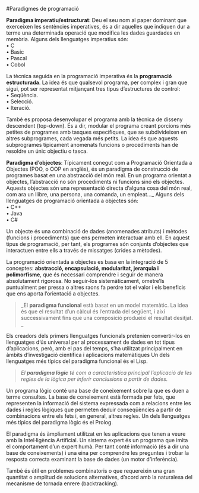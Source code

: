 #Paradigmes de programació

**Paradigma imperatiu/estructurat**: Deu el seu nom al paper dominant que exerceixen les sentències imperatives, és a dir aquelles que indiquen dur a terme una determinada operació que modifica les dades guardades en memòria.
Alguns dels llenguatges imperatius són:<br>
• C<br>
• Basic<br>
• Pascal<br>
• Cobol<br>

La tècnica seguida en la programació imperativa és la **programació estructurada**. La idea és que qualsevol programa, per complex i gran que sigui, pot ser representat mitjançant tres tipus d’estructures de control:<br> 
• Seqüència.<br>
• Selecció.<br>
• Iteració.<br>

També es proposa desenvolupar el programa amb la tècnica de disseny descendent (top-down). És a dir, modular el programa creant porcions més petites de programes amb tasques específiques, que se subdivideixen en altres subprogrames, cada vegada més petits. La idea és que aquests subprogrames típicament anomenats funcions o procediments han de resoldre un únic objectiu o tasca.

**Paradigma d’objectes**: Típicament conegut com a Programació Orientada a Objectes (POO, o OOP en anglès), és un paradigma de construcció de programes basat en una abstracció del món real. En un programa orientat a objectes, l’abstracció no són procediments ni funcions sinó els objectes. Aquests objectes són una representació directa d’alguna cosa del món real, com ara un llibre, una persona, una comanda, un empleat..._
Alguns dels llenguatges de programació orientada a objectes són:<br>
• C++<br>
• Java<br>
• C#<br> 

Un objecte és una combinació de dades (anomenades atributs) i mètodes (funcions i procediments) que ens permeten interactuar amb ell. En aquest tipus de programació, per tant, els programes són conjunts d’objectes que interactuen entre ells a través de missatges (crides a mètodes). 

La programació orientada a objectes es basa en la integració de 5 conceptes: **abstracció, encapsulació, modularitat, jerarquia i polimorfisme**, que és necessari comprendre i seguir de manera absolutament rigorosa. No seguir-los sistemàticament, ometre’ls puntualment per pressa o altres raons fa perdre tot el valor i els beneficis que ens aporta l’orientació a objectes.

>_El **paradigma funcional** està basat en un model matemàtic. La idea és que el resultat d’un càlcul és l’entrada del següent, i així successivament fins que una composició produeixi el resultat desitjat. _

Els creadors dels primers llenguatges funcionals pretenien convertir-los en llenguatges d’ús universal per al processament de dades en tot tipus d’aplicacions, però, amb el pas del temps, s’ha utilitzat principalment en àmbits d’investigació científica i aplicacions matemàtiques
Un dels llenguatges més típics del paradigma funcional és el Lisp.

>_El **paradigma lògic** té com a característica principal l’aplicació de les regles de la lògica per inferir conclusions a partir de dades._ 

Un programa lògic conté una base de coneixement sobre la que es duen a terme consultes. La base de coneixement està formada per fets, que representen la informació del sistema expressada com a relacions entre les dades i regles lògiques que permeten deduir conseqüències a partir de combinacions entre els fets i, en general, altres regles. 
Un dels llenguatges més típics del paradigma lògic és el Prolog.

El paradigma és àmpliament utilitzat en les aplicacions que tenen a veure amb la Intel·ligència Artificial. Un sistema expert és un programa que imita el comportament d’un expert humà. Per tant conté informació (és a dir una base de coneixements) i una eina per comprendre les preguntes i trobar la resposta correcta examinant la base de dades (un motor d’inferència). 

També és útil en problemes combinatoris o que requereixin una gran quantitat o amplitud de solucions alternatives, d’acord amb la naturalesa del mecanisme de tornada enrere (backtracking).
